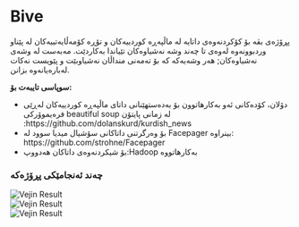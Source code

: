 # Bive
پڕۆژەی بڤە بۆ کۆکردنەوەی داتایە لە ماڵپەڕە کوردییەکان و تۆڕە کۆمەڵایەتییەکان لە پێناو وردبوونەوە لەوەی تا چەند وشە نەشیاوەکان تێیاندا بەکاردێت. مەبەست لە وشەی نەشیاوەکان; هەر وشەیەکە کە بۆ تەمەنی منداڵان نەشیاوبێت و پێویست نەکات لەبارەیانەوە بزانن.


<b>سوپاسی تایبەت بۆ:</b>
<ul>
<li>دۆلان، کۆدەکانی ئەو بەکارهاتوون بۆ بەدەستهێنانی داتای ماڵپەڕە کوردییەکان لەڕێی فرەیموۆرکی beautiful soup  لە زمانی  پایتۆن :https://github.com/dolanskurd/kurdish_news</li> 
<li>بۆ وەرگرتنی داتاکانی سۆشیال میدیا سوود لە Facepager بینراوە: https://github.com/strohne/Facepager</li>
<li>بۆ شیکردنەوەی داتاکان هەدووپ:Hadoop بەکارهاتووە </li>
  </ul> 


<h3> چەند ئەنجامێکی پڕۆژەکە </h3>
<img src="https://raw.githubusercontent.com/MohammedSardar/Bive/main/Visualization/1.png" alt="Vejin Result">
<br>
<img src="https://raw.githubusercontent.com/MohammedSardar/Bive/main/Visualization/5.png" alt="Vejin Result">
<br>
<img src="https://raw.githubusercontent.com/MohammedSardar/Bive/main/Visualization/4.jpg" alt="Vejin Result">
